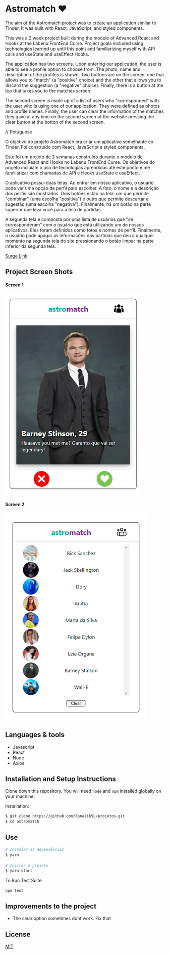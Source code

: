 # Astromatch :heart:

The aim of the Astromatch project was to create an application similar to Tinder. It was built with React, JavaScript, and styled components.

This was a 2 week project built during the module of Advanced React and Hooks at the Labenu FrontEnd Curse. Project goals included using technologies learned up until this point and familiarizing myself with API calls and useState and useEffect Hooks.  

The application has two screens. Upon entering our application, the user is able to see a profile option to choose from. The photo, name and description of the profiles is shown. Two buttons are on the screen: one that allows you to "match" (a "positive" choice) and the other that allows you to discard the suggestion (a "negative" choice). Finally, there is a button at the top that takes you to the matches screen.  

The second screen is made up of a list of users who "corresponded" with the user who is using one of our application. They were defined as photos and profile names. Finally, the user can clear the information of the matches they gave at any time on the second screen of the website pressing the clear button at the botton of the second screen.

// Potuguese

O objetivo do projeto Astromatch era criar um aplicativo semelhante ao Tinder. Foi construído com React, JavaScript e styled components.

Este foi um projeto de 2 semanas construído durante o módulo de Advanced React and Hooks no Labenu FrontEnd Curse. Os objetivos do projeto incluíam o uso de tecnologias aprendidas até este ponto e me familiarizar com chamadas de API e Hooks useState e useEffect.

O aplicativo possui duas telas. Ao entrar em nosso aplicativo, o usuário pode ver uma opção de perfil para escolher. A foto, o nome e a descrição dos perfis são mostrados. Dois botões estão na tela: um que permite "combinar" (uma escolha "positiva") e outro que permite descartar a sugestão (uma escolha "negativa"). Finalmente, há um botão na parte superior que leva você para a tela de partidas.

A segunda tela é composta por uma lista de usuários que "se corresponderam" com o usuário que está utilizando um de nossos aplicativos. Eles foram definidos como fotos e nomes de perfil. Finalmente, o usuário pode apagar as informações das partidas que deu a qualquer momento na segunda tela do site pressionando o botão limpar na parte inferior da segunda tela.

[Surge Link](https://useful-soda.surge.sh/)

## Project Screen Shots

#### Screen 1
![alt text](src/Assets/screen1.PNG)
#### Screen 2
![alt text](src/Assets/screen2.PNG)

## Languages & tools

- Javascript
- React
- Node
- Axios

## Installation and Setup Instructions

Clone down this repository. You will need `node` and `npm` installed globally on your machine.  

Installation:

```bash
$ git clone https://github.com/ZanalikSL/projetos.git
$ cd astromatch
```

## Use

```bash
# Instalar as dependências
$ yarn

# Iniciar o projeto
$ yarn start
```

To Run Test Suite:  

`npm test`  

## Improvements to the project

- The clear option sometimes dont work. Fix that

## License

[MIT](https://choosealicense.com/licenses/mit/)

